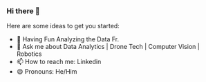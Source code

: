 ### Hi there 👋

Here are some ideas to get you started:

- 🌱 Having Fun Analyzing the Data Fr.
- 💬 Ask me about Data Analytics | Drone Tech | Computer Vision | Robotics
- 📫 How to reach me: Linkedin 
- 😄 Pronouns: He/Him
